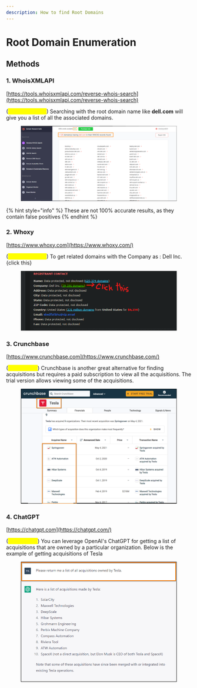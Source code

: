 ```yaml
---
description: How to find Root Domains
---
```


# Root Domain Enumeration

## Methods

### 1. WhoisXMLAPI

[https://tools.whoisxmlapi.com/reverse-whois-search](https://tools.whoisxmlapi.com/reverse-whois-search)

(<mark style="color:yellow;">Reverse WHOIS</mark>) Searching with the root domain name like **dell.com** will give you a list of all the associated domains.

<figure><img src="../.gitbook/assets/image.png" alt=""><figcaption></figcaption></figure>

{% hint style="info" %}
These are not 100% accurate results, as they contain false positives
{% endhint %}

### 2. Whoxy&#x20;

[https://www.whoxy.com](https://www.whoxy.com/)

(<mark style="color:yellow;">Reverse WHOIS</mark>) To get related domains with the Company as : Dell Inc. {click this}

<figure><img src="../.gitbook/assets/image (2).png" alt=""><figcaption></figcaption></figure>

### 3. Crunchbase

[https://www.crunchbase.com](https://www.crunchbase.com/)

(<mark style="color:yellow;">Acquisitions</mark>) Crunchbase is another great alternative for finding acquisitions but requires a paid subscription to view all the acquisitions. The trial version allows viewing some of the acquisitions.

<figure><img src="../.gitbook/assets/image (3).png" alt=""><figcaption></figcaption></figure>

### 4. ChatGPT

[https://chatgpt.com](https://chatgpt.com/)

(<mark style="color:yellow;">Acquisitions</mark>) You can leverage OpenAI's ChatGPT for getting a list of acquisitions that are owned by a particular organization. Below is the example of getting acquisitions of Tesla

<figure><img src="../.gitbook/assets/image (4).png" alt=""><figcaption></figcaption></figure>

